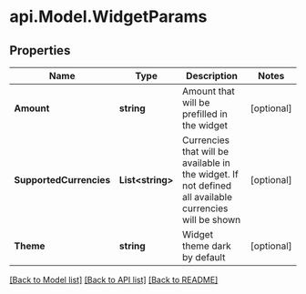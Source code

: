 # api.Model.WidgetParams

## Properties

Name | Type | Description | Notes
------------ | ------------- | ------------- | -------------
**Amount** | **string** | Amount that will be prefilled in the widget | [optional] 
**SupportedCurrencies** | **List&lt;string&gt;** | Currencies that will be available in the widget. If not defined all available currencies will be shown | [optional] 
**Theme** | **string** | Widget theme dark by default | [optional] 

[[Back to Model list]](../README.md#documentation-for-models) [[Back to API list]](../README.md#documentation-for-api-endpoints) [[Back to README]](../README.md)

